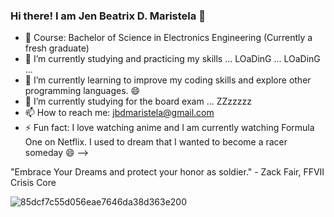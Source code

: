 ### Hi there! I am Jen Beatrix D. Maristela 👋 

- 💬 Course: Bachelor of Science in Electronics Engineering (Currently a fresh graduate)
- 🔭 I’m currently studying and practicing my skills ... LOaDinG ... LOaDinG ...
- 🌱 I’m currently learning to improve my coding skills and explore other programming languages. 😄
- 🤔 I’m currently studying for the board exam ... ZZzzzzz
- 📫 How to reach me: jbdmaristela@gmail.com
- ⚡ Fun fact: I love watching anime and I am currently watching Formula One on Netflix. I used to dream that I wanted to become a racer someday 😄
-->

"Embrace Your Dreams and protect your honor as soldier." - Zack Fair, FFVII Crisis Core

![85dcf7c55d056eae7646da38d363e200](https://user-images.githubusercontent.com/82814920/115992847-561fc480-a602-11eb-8bff-c38b9ad354d1.gif)
